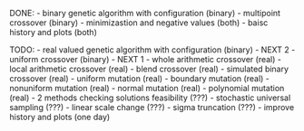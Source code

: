 DONE: - binary genetic algorithm with configuration      (binary)
      - multipoint crossover                             (binary)
      - minimizastion and negative values                (both)
      - baisc history and plots                          (both)

TODO: - real valued genetic algorithm with configuration (binary) - NEXT 2
      - uniform crossover                                (binary) - NEXT 1
      - whole arithmetic crossover                       (real)
      - local arithmetic crossover                       (real)
      - blend crossover                                  (real)
      - simulated binary crossover                       (real)
      - uniform mutation                                 (real)
      - boundary mutation                                (real)
      - nonuniform mutation                              (real)
      - normal mutation                                  (real)
      - polynomial mutation                              (real)
      - 2 methods checking solutions feasibility         (???)
      - stochastic universal sampling                    (???)
      - linear scale change                              (???)
      - sigma truncation                                 (???)
      - improve history and plots                        (one day)
